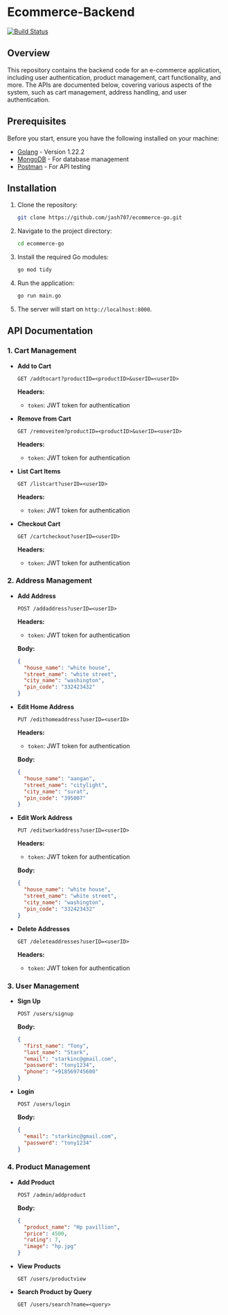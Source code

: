 # Ecommerce-Backend

[![Build Status](https://travis-ci.com/yourusername/yourrepository.svg?branch=main)](https://travis-ci.com/yourusername/yourrepository)

## Overview

This repository contains the backend code for an e-commerce application, including user authentication, product management, cart functionality, and more. The APIs are documented below, covering various aspects of the system, such as cart management, address handling, and user authentication.

## Prerequisites

Before you start, ensure you have the following installed on your machine:

- [Golang](https://golang.org/doc/install) - Version 1.22.2
- [MongoDB](https://docs.mongodb.com/manual/installation/) - For database management
- [Postman](https://www.postman.com/downloads/) - For API testing

## Installation

1. Clone the repository:

   ```bash
   git clone https://github.com/jash707/ecommerce-go.git
   ```

2. Navigate to the project directory:

   ```bash
   cd ecommerce-go
   ```

3. Install the required Go modules:

   ```bash
   go mod tidy
   ```

4. Run the application:

   ```bash
   go run main.go
   ```

5. The server will start on `http://localhost:8000`.

## API Documentation

### 1. Cart Management

- **Add to Cart**

  ```http
  GET /addtocart?productID=<productID>&userID=<userID>
  ```

  **Headers:**

  - `token`: JWT token for authentication

- **Remove from Cart**

  ```http
  GET /removeitem?productID=<productID>&userID=<userID>
  ```

  **Headers:**

  - `token`: JWT token for authentication

- **List Cart Items**

  ```http
  GET /listcart?userID=<userID>
  ```

  **Headers:**

  - `token`: JWT token for authentication

- **Checkout Cart**

  ```http
  GET /cartcheckout?userID=<userID>
  ```

  **Headers:**

  - `token`: JWT token for authentication

### 2. Address Management

- **Add Address**

  ```http
  POST /addaddress?userID=<userID>
  ```

  **Headers:**

  - `token`: JWT token for authentication

  **Body:**

  ```json
  {
    "house_name": "white house",
    "street_name": "white street",
    "city_name": "washington",
    "pin_code": "332423432"
  }
  ```

- **Edit Home Address**

  ```http
  PUT /edithomeaddress?userID=<userID>
  ```

  **Headers:**

  - `token`: JWT token for authentication

  **Body:**

  ```json
  {
    "house_name": "aangan",
    "street_name": "citylight",
    "city_name": "surat",
    "pin_code": "395007"
  }
  ```

- **Edit Work Address**

  ```http
  PUT /editworkaddress?userID=<userID>
  ```

  **Headers:**

  - `token`: JWT token for authentication

  **Body:**

  ```json
  {
    "house_name": "white house",
    "street_name": "white street",
    "city_name": "washington",
    "pin_code": "332423432"
  }
  ```

- **Delete Addresses**

  ```http
  GET /deleteaddresses?userID=<userID>
  ```

  **Headers:**

  - `token`: JWT token for authentication

### 3. User Management

- **Sign Up**

  ```http
  POST /users/signup
  ```

  **Body:**

  ```json
  {
    "first_name": "Tony",
    "last_name": "Stark",
    "email": "starkinc@gmail.com",
    "password": "tony1234",
    "phone": "+918569745600"
  }
  ```

- **Login**

  ```http
  POST /users/login
  ```

  **Body:**

  ```json
  {
    "email": "starkinc@gmail.com",
    "password": "tony1234"
  }
  ```

### 4. Product Management

- **Add Product**

  ```http
  POST /admin/addproduct
  ```

  **Body:**

  ```json
  {
    "product_name": "Hp pavillion",
    "price": 4500,
    "rating": 7,
    "image": "hp.jpg"
  }
  ```

- **View Products**

  ```http
  GET /users/productview
  ```

- **Search Product by Query**

  ```http
  GET /users/search?name=<query>
  ```
